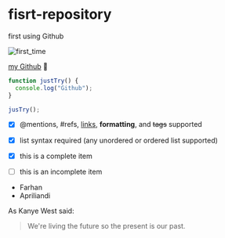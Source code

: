 # fisrt-repository
first using Github


![first_time](https://cdn0.tnwcdn.com/wp-content/blogs.dir/1/files/2018/03/GitHub-brave-hed-796x418.jpg)

[my Github](https://github.com/apriliandi246) :wave:


```javascript
function justTry() {
  console.log("Github");
}

jusTry();
```


- [x] @mentions, #refs, [links](), **formatting**, and <del>tags</del> supported
- [x] list syntax required (any unordered or ordered list supported)
- [x] this is a complete item
- [ ] this is an incomplete item


- Farhan 
- Apriliandi


As Kanye West said:

> We're living the future so
> the present is our past.

